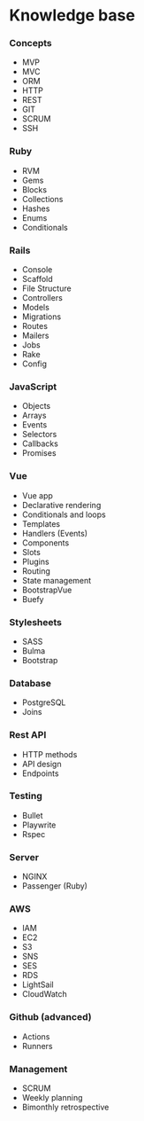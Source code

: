 # Knowledge base

### Concepts

- MVP
- MVC
- ORM
- HTTP
- REST
- GIT
- SCRUM
- SSH

### Ruby

- RVM
- Gems
- Blocks
- Collections
- Hashes
- Enums
- Conditionals

### Rails

- Console
- Scaffold
- File Structure
- Controllers
- Models
- Migrations
- Routes
- Mailers
- Jobs
- Rake
- Config

### JavaScript

- Objects
- Arrays
- Events
- Selectors
- Callbacks
- Promises

### Vue 

- Vue app
- Declarative rendering
- Conditionals and loops
- Templates
- Handlers (Events)
- Components
- Slots
- Plugins
- Routing
- State management
- BootstrapVue
- Buefy

### Stylesheets
- SASS
- Bulma
- Bootstrap

### Database
- PostgreSQL
- Joins 

### Rest API

- HTTP methods
- API design
- Endpoints

### Testing

- Bullet
- Playwrite
- Rspec

### Server

- NGINX
- Passenger (Ruby)


### AWS

- IAM
- EC2
- S3
- SNS
- SES
- RDS
- LightSail
- CloudWatch

### Github (advanced)

- Actions
- Runners

### Management

- SCRUM
- Weekly planning
- Bimonthly retrospective
